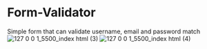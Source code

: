 # Form-Validator
Simple form that can validate username, email and password match
![127 0 0 1_5500_index html (3)](https://user-images.githubusercontent.com/98593592/193253410-91070066-b114-4384-81cf-9eed857dbde0.png)
![127 0 0 1_5500_index html (4)](https://user-images.githubusercontent.com/98593592/193253542-54d1429e-4860-4ac0-882a-0ea0483f4939.png)
